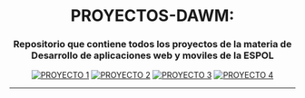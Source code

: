 <div align="center">
<h1>PROYECTOS-DAWM:</h1>
<h3>Repositorio que contiene todos los proyectos de la materia de Desarrollo de aplicaciones web y moviles de la ESPOL</h3>

<span>
  <a href="https://github.com/BurneoDanny/PROYECTOS-DAWM/tree/main/proyecto01"><img alt="PROYECTO 1" src="https://img.shields.io/badge/Proyecto%2001%20-%23D00000.svg?&style=for-the-badge"/></a>
  <a href="https://github.com/BurneoDanny/PROYECTOS-DAWM/tree/main/proyecto02"><img alt="PROYECTO 2" src="https://img.shields.io/badge/Proyecto 02%20-%2376B900.svg?&style=for-the-badge"/></a>
    <a href="https://github.com/BurneoDanny/PROYECTOS-DAWM/tree/main/proyecto03"><img alt="PROYECTO 3" src="https://img.shields.io/badge/Proyecto 03%20-%23F37626.svg?&style=for-the-badge"/></a>
    <a href="https://github.com/BurneoDanny/PROYECTOS-DAWM/tree/main/proyecto04"><img alt="PROYECTO 4" src="https://img.shields.io/badge/Proyecto 04%20%20-%230081CB.svg?&style=for-the-badge"/></a>
 </span>
 
<hr>
